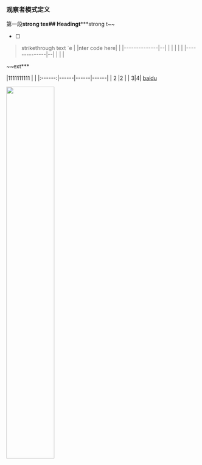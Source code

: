 
### 观察者模式定义
第一段**strong tex## Headingt*****strong t~~

 - [ ] 

> strikethrough text
> `e
|
|nter code here|  |
|--------------|--|
|              |  |
|  |
|--------------|--|
|              |  |


~~ext***

|1111111111         |  |
|:------:|------|------|------|
| 2    |2 |
| 3|4|
[baidu]

[baidu]: https://www.baidu.com
<img src="http://static.runoob.com/images/runoob-logo.png"  width="50%">
<!--stackedit_data:
eyJoaXN0b3J5IjpbLTE5NTU1NjQ3MDMsMTc5MTk0MDEyOF19
-->